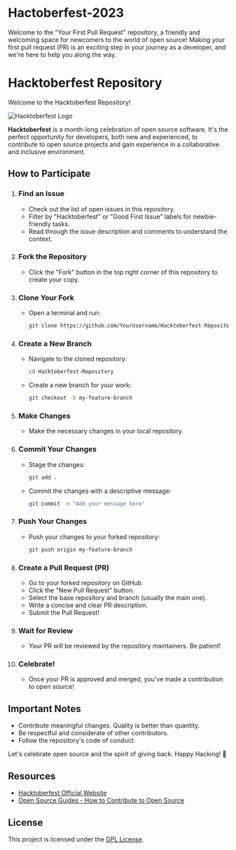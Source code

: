 # Hactoberfest-2023
Welcome to the "Your First Pull Request" repository, a friendly and welcoming space for newcomers to the world of open source! Making your first pull request (PR) is an exciting step in your journey as a developer, and we're here to help you along the way.

# Hacktoberfest Repository

Welcome to the Hacktoberfest Repository!

![Hacktoberfest Logo](https://hacktoberfest.com/)

**Hacktoberfest** is a month-long celebration of open source software. It's the perfect opportunity for developers, both new and experienced, to contribute to open source projects and gain experience in a collaborative and inclusive environment.

## How to Participate

1. ### Find an Issue

   - Check out the list of open issues in this repository.
   - Filter by "Hacktoberfest" or "Good First Issue" labels for newbie-friendly tasks.
   - Read through the issue description and comments to understand the context.

2. ### Fork the Repository

   - Click the "Fork" button in the top right corner of this repository to create your copy.

3. ### Clone Your Fork

   - Open a terminal and run:
     ```bash
     git clone https://github.com/YourUsername/Hacktoberfest-Repository.git
     ```

4. ### Create a New Branch

   - Navigate to the cloned repository:
     ```bash
     cd Hacktoberfest-Repository
     ```
   - Create a new branch for your work:
     ```bash
     git checkout -b my-feature-branch
     ```

5. ### Make Changes

   - Make the necessary changes in your local repository.

6. ### Commit Your Changes

   - Stage the changes:
     ```bash
     git add .
     ```
   - Commit the changes with a descriptive message:
     ```bash
     git commit -m "Add your message here"
     ```

7. ### Push Your Changes

   - Push your changes to your forked repository:
     ```bash
     git push origin my-feature-branch
     ```

8. ### Create a Pull Request (PR)

   - Go to your forked repository on GitHub.
   - Click the "New Pull Request" button.
   - Select the base repository and branch (usually the main one).
   - Write a concise and clear PR description.
   - Submit the Pull Request!

9. ### Wait for Review

   - Your PR will be reviewed by the repository maintainers. Be patient!

10. ### Celebrate!

    - Once your PR is approved and merged, you've made a contribution to open source!

## Important Notes

- Contribute meaningful changes. Quality is better than quantity.
- Be respectful and considerate of other contributors.
- Follow the repository's code of conduct.

Let's celebrate open source and the spirit of giving back. Happy Hacking! 🎉

## Resources

- [Hacktoberfest Official Website](https://hacktoberfest.digitalocean.com/)
- [Open Source Guides - How to Contribute to Open Source](https://opensource.guide/how-to-contribute/)

## License

This project is licensed under the [GPL License](LICENSE).
